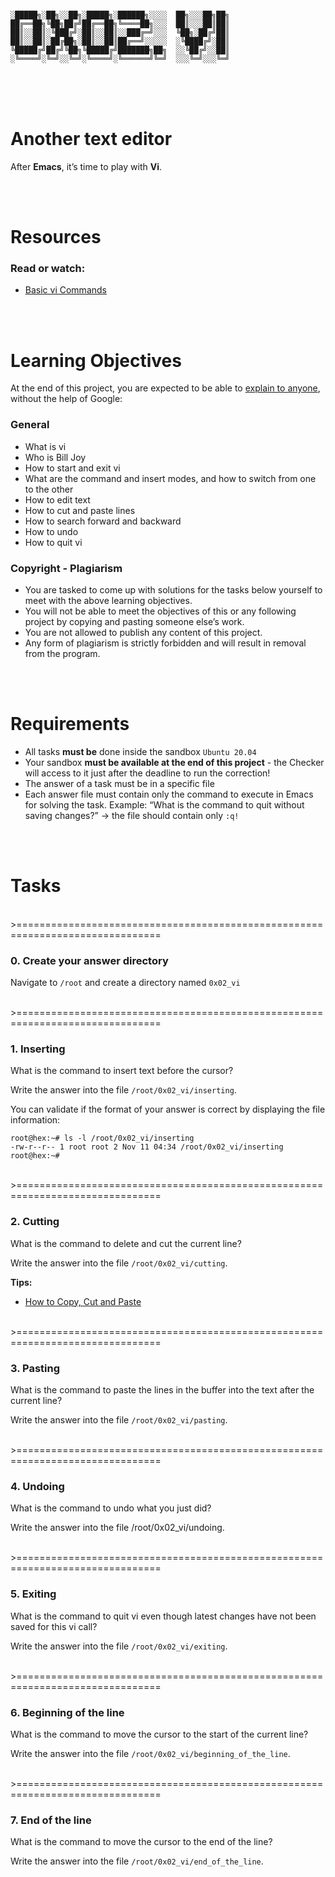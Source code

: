 ```

░█████╗░██╗░░██╗░█████╗░██████╗░░░░  ██╗░░░██╗██╗
██╔══██╗╚██╗██╔╝██╔══██╗╚════██╗░░░  ██║░░░██║██║
██║░░██║░╚███╔╝░██║░░██║░░███╔═╝░░░  ╚██╗░██╔╝██║
██║░░██║░██╔██╗░██║░░██║██╔══╝░░░░░  ░╚████╔╝░██║
╚█████╔╝██╔╝╚██╗╚█████╔╝███████╗██╗  ░░╚██╔╝░░██║
░╚════╝░╚═╝░░╚═╝░╚════╝░╚══════╝╚═╝  ░░░╚═╝░░░╚═╝
```


<br><br><br>



# Another text editor

After <b>Emacs</b>, it’s time to play with <b>Vi</b>.


<br><br>



# Resources

### Read or watch:

* [Basic vi Commands](https://intranet.alxswe.com/rltoken/xCkhzajLX2pF5Sk7fFs0hQ)


<br><br>



# Learning Objectives

At the end of this project, you are expected to be able to [explain to anyone](https://intranet.alxswe.com/rltoken/jWCeSMEQ0zVBUN9gKgQTWA), without the help of Google:

### General

* What is vi
* Who is Bill Joy
* How to start and exit vi
* What are the command and insert modes, and how to switch from one to the other
* How to edit text
* How to cut and paste lines
* How to search forward and backward
* How to undo
* How to quit vi

### Copyright - Plagiarism

* You are tasked to come up with solutions for the tasks below yourself to meet with the above learning objectives.
* You will not be able to meet the objectives of this or any following project by copying and pasting someone else’s work.
* You are not allowed to publish any content of this project.
* Any form of plagiarism is strictly forbidden and will result in removal from the program.


<br><br>



# Requirements

* All tasks <b>must be</b> done inside the sandbox `Ubuntu 20.04`
* Your sandbox <b>must be available at the end of this project</b> - the Checker will access to it just after the deadline to run the correction!
* The answer of a task must be in a specific file
* Each answer file must contain only the command to execute in Emacs for solving the task. Example: “What is the command to quit without saving changes?” -> the file should contain only `:q!`





<br><br>


# Tasks



<br>>===============================================================================<br>



### 0. Create your answer directory


Navigate to `/root` and create a directory named `0x02_vi`






<br>>===============================================================================<br>



### 1. Inserting


What is the command to insert text before the cursor?

Write the answer into the file `/root/0x02_vi/inserting`.

You can validate if the format of your answer is correct by displaying the file information:

```
root@hex:~# ls -l /root/0x02_vi/inserting
-rw-r--r-- 1 root root 2 Nov 11 04:34 /root/0x02_vi/inserting
root@hex:~#
```


<br>>===============================================================================<br>



### 2. Cutting


What is the command to delete and cut the current line?

Write the answer into the file `/root/0x02_vi/cutting`.

<b>Tips:</b>

* [How to Copy, Cut and Paste](https://intranet.alxswe.com/rltoken/CJZNKD3lZNMJ6UbYMz4NzA)







<br>>===============================================================================<br>


### 3. Pasting


What is the command to paste the lines in the buffer into the text after the current line?

Write the answer into the file `/root/0x02_vi/pasting`.






<br>>===============================================================================<br>


### 4. Undoing


What is the command to undo what you just did?

Write the answer into the file /root/0x02_vi/undoing.






<br>>===============================================================================<br>



### 5. Exiting


What is the command to quit vi even though latest changes have not been saved for this vi call?

Write the answer into the file `/root/0x02_vi/exiting`.






<br>>===============================================================================<br>



### 6. Beginning of the line


What is the command to move the cursor to the start of the current line?

Write the answer into the file `/root/0x02_vi/beginning_of_the_line`.






<br>>===============================================================================<br>



### 7. End of the line


What is the command to move the cursor to the end of the line?

Write the answer into the file `/root/0x02_vi/end_of_the_line`.

